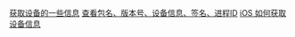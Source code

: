 [获取设备的一些信息](https://www.jianshu.com/p/2e524e3d9ae4)
[查看包名、版本号、设备信息、签名、进程ID](https://blog.csdn.net/wejfoasdbsdg/article/details/77967874?utm_source=blogxgwz8)
[iOS 如何获取设备信息](https://www.jianshu.com/p/4d4c75450ef7)
